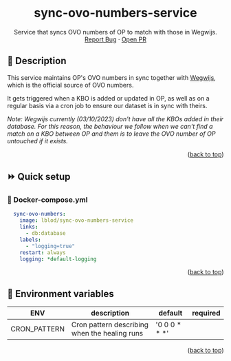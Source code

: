<a name="readme-top"></a>

<br />
<div align="center">
  <h1 align="center">sync-ovo-numbers-service</h1>
  <p align="center">
    Service that syncs OVO numbers of OP to match with those in Wegwijs.
    <br />
    <a href="https://github.com/lblod/sync-ovo-numbers-service/issues">Report Bug</a>
    ·
    <a href="https://github.com/lblod/sync-ovo-numbers-service/pulls">Open PR</a>
  </p>
</div>


## 📖 Description

This service maintains OP's OVO numbers in sync together with [Wegwijs](https://wegwijs.vlaanderen.be/#/organisations), which is the official source of OVO numbers.

It gets triggered when a KBO is added or updated in OP, as well as on a regular basis via a cron job to ensure our dataset is in sync with theirs.

*Note: Wegwijs currently (03/10/2023) don't have all the KBOs added in their database. For this reason, the behaviour we follow when we can't find a match on a KBO between OP and them is to leave the OVO number of OP untouched if it exists.*

<p align="right">(<a href="#readme-top">back to top</a>)</p>

## ⏩ Quick setup

### 🐋 Docker-compose.yml
```yaml
  sync-ovo-numbers:
    image: lblod/sync-ovo-numbers-service
    links:
      - db:database
    labels:
      - "logging=true"
    restart: always
    logging: *default-logging
```

<p align="right">(<a href="#readme-top">back to top</a>)</p>

## 🔑 Environment variables

| ENV  | description | default | required |
|---|---|---|---|
| CRON_PATTERN | Cron pattern describing when the healing runs | '0 0 0 * * *' | |

<p align="right">(<a href="#readme-top">back to top</a>)</p>
